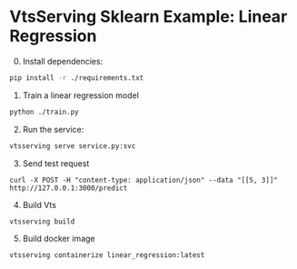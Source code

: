 # VtsServing Sklearn Example: Linear Regression

0. Install dependencies:

```bash
pip install -r ./requirements.txt
```

1. Train a linear regression model

```bash
python ./train.py
```

2. Run the service:

```bash
vtsserving serve service.py:svc
```

3. Send test request

```
curl -X POST -H "content-type: application/json" --data "[[5, 3]]" http://127.0.0.1:3000/predict
```

4. Build Vts

```
vtsserving build
```

5. Build docker image

```
vtsserving containerize linear_regression:latest
```


